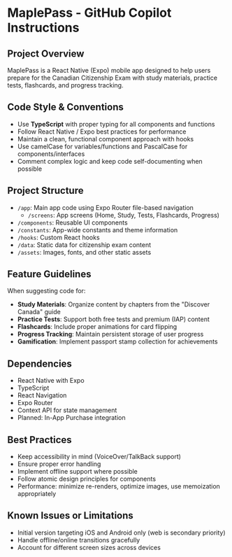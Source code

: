 # MaplePass - GitHub Copilot Instructions

## Project Overview
MaplePass is a React Native (Expo) mobile app designed to help users prepare for the Canadian Citizenship Exam with study materials, practice tests, flashcards, and progress tracking.

## Code Style & Conventions
- Use **TypeScript** with proper typing for all components and functions
- Follow React Native / Expo best practices for performance
- Maintain a clean, functional component approach with hooks
- Use camelCase for variables/functions and PascalCase for components/interfaces
- Comment complex logic and keep code self-documenting when possible

## Project Structure
- `/app`: Main app code using Expo Router file-based navigation
  - `/screens`: App screens (Home, Study, Tests, Flashcards, Progress)
- `/components`: Reusable UI components
- `/constants`: App-wide constants and theme information
- `/hooks`: Custom React hooks
- `/data`: Static data for citizenship exam content
- `/assets`: Images, fonts, and other static assets

## Feature Guidelines
When suggesting code for:
- **Study Materials**: Organize content by chapters from the "Discover Canada" guide
- **Practice Tests**: Support both free tests and premium (IAP) content
- **Flashcards**: Include proper animations for card flipping
- **Progress Tracking**: Maintain persistent storage of user progress
- **Gamification**: Implement passport stamp collection for achievements

## Dependencies
- React Native with Expo
- TypeScript
- React Navigation
- Expo Router
- Context API for state management
- Planned: In-App Purchase integration

## Best Practices
- Keep accessibility in mind (VoiceOver/TalkBack support)
- Ensure proper error handling
- Implement offline support where possible
- Follow atomic design principles for components
- Performance: minimize re-renders, optimize images, use memoization appropriately

## Known Issues or Limitations
- Initial version targeting iOS and Android only (web is secondary priority)
- Handle offline/online transitions gracefully
- Account for different screen sizes across devices